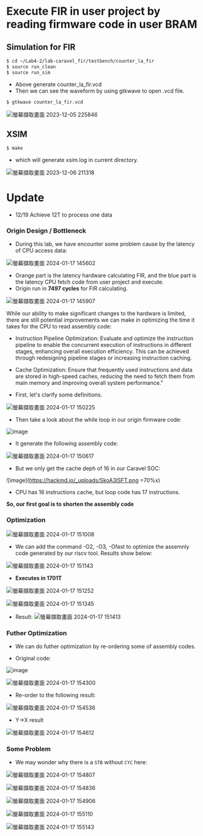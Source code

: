 # Execute FIR in user project by reading firmware code in user BRAM

## Simulation for FIR
```sh
$ cd ~/Lab4-2/lab-caravel_fir/testbench/counter_la_fir
$ source run_clean
$ source run_sim
```
- Above generate counter_la_fir.vcd
- Then we can see the waveform by using gtkwave to open .vcd file.

```sh
$ gtkwave counter_la_fir.vcd
```
![螢幕擷取畫面 2023-12-05 225846](https://github.com/vic9112/SOC/assets/137171415/b5a41745-a4f1-41d2-9d6e-143b9792cfbe)

## XSIM

```sh
$ make
```
- which will generate xsim.log in current directory.

![螢幕擷取畫面 2023-12-06 211318](https://github.com/vic9112/SOC/assets/137171415/d282ae85-83bc-4122-8cbd-f2685cea643d)

# Update

- 12/19
  Achieve 12T to process one data


### Origin Design / Bottleneck

- During this lab, we have encounter some problem cause by the latency of CPU access data:

![螢幕擷取畫面 2024-01-17 145602](https://hackmd.io/_uploads/Sk8VcgrtT.png)

- Orange part is the latency hardware calculating FIR, and the blue part is the latency CPU fetch code from user project and execute.
- Origin run in **7497 cycles** for FIR calculating.

![螢幕擷取畫面 2024-01-17 145907](https://hackmd.io/_uploads/Hy6pqeSYa.png)

While our ability to make significant changes to the hardware is limited, there are still potential improvements we can make in optimizing the time it takes for the CPU to read assembly code:

- Instruction Pipeline Optimization: Evaluate and optimize the instruction pipeline to enable the concurrent execution of instructions in different stages, enhancing overall execution efficiency. This can be achieved through redesigning pipeline stages or increasing instruction caching.
- Cache Optimization: Ensure that frequently used instructions and data are stored in high-speed caches, reducing the need to fetch them from main memory and improving overall system performance."

- First, let's clarify some definitions.

![螢幕擷取畫面 2024-01-17 150225](https://hackmd.io/_uploads/SJQ5igBt6.png)

- Then take a look about the while loop in our origin firmware code:

![image](https://hackmd.io/_uploads/r1e82lrK6.png )

- It generate the following assembly code:

![螢幕擷取畫面 2024-01-17 150617](https://hackmd.io/_uploads/By9uhxBKa.png)

- But we only get the cache deph of 16 in our Caravel SOC:

![image](https://hackmd.io/_uploads/SkoA3lSFT.png =70%x)

- CPU has 16 instructions cache, but loop code has 17 instructions.

**So, our first goal is to shorten the assembly code**

### Optimization

![螢幕擷取畫面 2024-01-17 151008](https://hackmd.io/_uploads/By8PTlBKa.png )

- We can add the command -O2, -O3, -Ofast to optimize the assemnly code generated by our riscv tool. Results show below:

![螢幕擷取畫面 2024-01-17 151143](https://hackmd.io/_uploads/Syk6alSFa.png )

- **Executes in 1701T**

![螢幕擷取畫面 2024-01-17 151252](https://hackmd.io/_uploads/SyqZRxBYa.png)

![螢幕擷取畫面 2024-01-17 151345](https://hackmd.io/_uploads/rJv4AerF6.png)

- Result:
![螢幕擷取畫面 2024-01-17 151413](https://hackmd.io/_uploads/rJHUAlHYT.png)

### **Futher Optimization**

- We can do futher optimization by re-ordering some of assembly codes.

- Original code:

![image](https://hackmd.io/_uploads/Hyzlr-Btp.png)

![螢幕擷取畫面 2024-01-17 154300](https://hackmd.io/_uploads/Sk7EHWHY6.png)

- Re-order to the following result:

![螢幕擷取畫面 2024-01-17 154536](https://hackmd.io/_uploads/HJm2BZSFa.png)

- Y->X result

![螢幕擷取畫面 2024-01-17 154612](https://hackmd.io/_uploads/H100BZBFT.png)

### Some Problem

- We may wonder why there is a `STB` without `CYC` here:

![螢幕擷取畫面 2024-01-17 154807](https://hackmd.io/_uploads/SJrBIWrtp.png)

![螢幕擷取畫面 2024-01-17 154836](https://hackmd.io/_uploads/rygDL-BFp.png)

![螢幕擷取畫面 2024-01-17 154906](https://hackmd.io/_uploads/Hykt8ZrKT.png )

![螢幕擷取畫面 2024-01-17 155110](https://hackmd.io/_uploads/rJGZw-HK6.png)

![螢幕擷取畫面 2024-01-17 155143](https://hackmd.io/_uploads/BkxmDWBFa.png)
